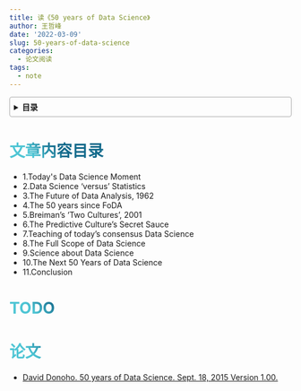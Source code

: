 ```yaml
---
title: 读《50 years of Data Science》
author: 王哲峰
date: '2022-03-09'
slug: 50-years-of-data-science
categories: 
  - 论文阅读
tags:
  - note
---
```


<style>
h1 {
  background-color: #2B90B6;
  background-image: linear-gradient(45deg, #4EC5D4 10%, #146b8c 20%);
  background-size: 100%;
  -webkit-background-clip: text;
  -moz-background-clip: text;
  -webkit-text-fill-color: transparent;
  -moz-text-fill-color: transparent;
}
h2 {
  background-color: #2B90B6;
  background-image: linear-gradient(45deg, #4EC5D4 10%, #146b8c 20%);
  background-size: 100%;
  -webkit-background-clip: text;
  -moz-background-clip: text;
  -webkit-text-fill-color: transparent;
  -moz-text-fill-color: transparent;
}

details {
    border: 1px solid #aaa;
    border-radius: 4px;
    padding: .5em .5em 0;
}

summary {
    font-weight: bold;
    margin: -.5em -.5em 0;
    padding: .5em;
}

details[open] {
    padding: .5em;
}

details[open] summary {
    border-bottom: 1px solid #aaa;
    margin-bottom: .5em;
}
img {
    pointer-events: none;
}
</style>


<details><summary>目录</summary><p>

- [文章内容目录](#文章内容目录)
- [TODO](#todo)
- [论文](#论文)
</p></details><p></p>

# 文章内容目录

- 1.Today's Data Science Moment
- 2.Data Science ‘versus’ Statistics
- 3.The Future of Data Analysis, 1962
- 4.The 50 years since FoDA
- 5.Breiman’s ‘Two Cultures’, 2001
- 6.The Predictive Culture’s Secret Sauce
- 7.Teaching of today’s consensus Data Science
- 8.The Full Scope of Data Science
- 9.Science about Data Science
- 10.The Next 50 Years of Data Science
- 11.Conclusion

# TODO



# 论文

- [David Donoho. 50 years of Data Science. Sept. 18, 2015 Version 1.00.](https://courses.csail.mit.edu/18.337/2015/docs/50YearsDataScience.pdf)